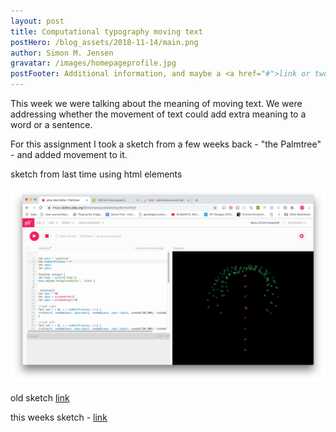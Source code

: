 ```yaml
---
layout: post
title: Computational typography moving text
postHero: /blog_assets/2018-11-14/main.png
author: Simon M. Jensen
gravatar: /images/homepageprofile.jpg
postFooter: Additional information, and maybe a <a href="#">link or two</a>
---
```



This week we were talking about the meaning of moving text. We were addressing whether
the movement of text could add extra meaning to a word or a sentence.

For this assignment I took a sketch from a few weeks back - "the Palmtree" - and added
movement to it.

sketch from last time using html elements

<div class="aroundImage">
<img src="/blog_assets/2018-11-14/finished.png"
     alt="circles">
</div>

old sketch [link](https://editor.p5js.org/Simonmarqvard/sketches/Sk1msHFpX)

this weeks sketch - [link](https://editor.p5js.org/Simonmarqvard/full/SJHW6yB1E)


<br>
<br>
